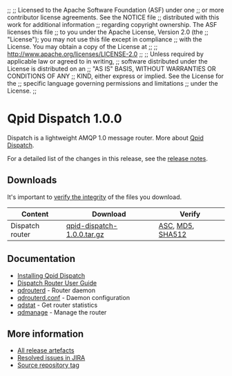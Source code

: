 ;;
;; Licensed to the Apache Software Foundation (ASF) under one
;; or more contributor license agreements.  See the NOTICE file
;; distributed with this work for additional information
;; regarding copyright ownership.  The ASF licenses this file
;; to you under the Apache License, Version 2.0 (the
;; "License"); you may not use this file except in compliance
;; with the License.  You may obtain a copy of the License at
;; 
;;   http://www.apache.org/licenses/LICENSE-2.0
;; 
;; Unless required by applicable law or agreed to in writing,
;; software distributed under the License is distributed on an
;; "AS IS" BASIS, WITHOUT WARRANTIES OR CONDITIONS OF ANY
;; KIND, either express or implied.  See the License for the
;; specific language governing permissions and limitations
;; under the License.
;;

# Qpid Dispatch 1.0.0

Dispatch is a lightweight AMQP 1.0 message router. More about
[Qpid
Dispatch]({{site_url}}/components/dispatch-router/index.html).

For a detailed list of the changes in this release, see the [release
notes](release-notes.html).

## Downloads

It's important to [verify the
integrity]({{site_url}}/download.html#verify-what-you-download) of
the files you download.

| Content | Download | Verify |
|---------|----------|--------|
| Dispatch router | [qpid-dispatch-1.0.0.tar.gz](http://archive.apache.org/dist/qpid/dispatch/1.0.0/qpid-dispatch-1.0.0.tar.gz) | [ASC](https://archive.apache.org/dist/qpid/dispatch/1.0.0/qpid-dispatch-1.0.0.tar.gz.asc), [MD5](https://archive.apache.org/dist/qpid/dispatch/1.0.0/qpid-dispatch-1.0.0.tar.gz.md5), [SHA512](https://archive.apache.org/dist/qpid/dispatch/1.0.0/qpid-dispatch-1.0.0.tar.gz.sha512) |

## Documentation


<div class="two-column" markdown="1">

 - [Installing Qpid Dispatch](https://gitbox.apache.org/repos/asf?p=qpid-dispatch.git;a=blob_plain;f=README;hb=1.0.0)
 - [Dispatch Router User Guide](book/book.html)
 - [qdrouterd](man/qdrouterd.html) - Router daemon
 - [qdrouterd.conf](man/qdrouterd.conf.html) - Daemon configuration
 - [qdstat](man/qdstat.html) - Get router statistics
 - [qdmanage](man/qdmanage.html) - Manage the router

</div>


## More information

 - [All release artefacts](http://archive.apache.org/dist/qpid/dispatch/1.0.0)
 - [Resolved issues in JIRA](https://issues.apache.org/jira/issues/?jql=project+%3D+DISPATCH+AND+fixVersion+%3D+%271.0.0%27+AND+resolution+%3D+%27fixed%27+ORDER+BY+priority+DESC)
 - [Source repository tag](https://gitbox.apache.org/repos/asf/qpid-dispatch.git/tree/refs/tags/1.0.0)

<script type="text/javascript">
  _deferredFunctions.push(function() {
      if ("1.0.0" === "{{current_dispatch_release}}") {
          _modifyCurrentReleaseLinks();
      }
  });
</script>